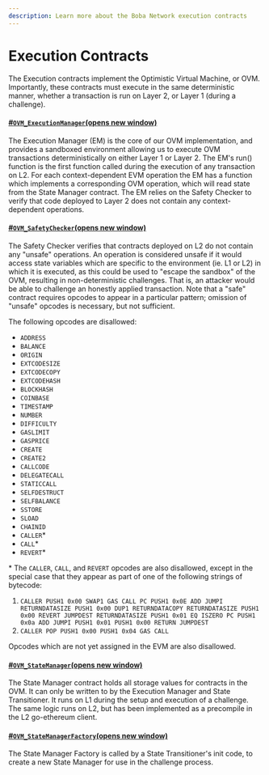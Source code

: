 ```yaml
---
description: Learn more about the Boba Network execution contracts
---
```


# Execution Contracts

The Execution contracts implement the Optimistic Virtual Machine, or OVM. Importantly, these contracts must execute in the same deterministic manner, whether a transaction is run on Layer 2, or Layer 1 \(during a challenge\).

#### [\#](https://community.optimism.io/docs/protocol/protocol.html#ovm-executionmanager)[`OVM_ExecutionManager`\(opens new window\)](https://github.com/omgnetwork/optimism/blob/develop/packages/contracts/contracts/optimistic-ethereum/OVM/execution/OVM_ExecutionManager.sol) <a id="ovm-executionmanager"></a>

The Execution Manager \(EM\) is the core of our OVM implementation, and provides a sandboxed environment allowing us to execute OVM transactions deterministically on either Layer 1 or Layer 2. The EM's run\(\) function is the first function called during the execution of any transaction on L2. For each context-dependent EVM operation the EM has a function which implements a corresponding OVM operation, which will read state from the State Manager contract. The EM relies on the Safety Checker to verify that code deployed to Layer 2 does not contain any context-dependent operations.

#### [\#](https://community.optimism.io/docs/protocol/protocol.html#ovm-safetychecker)[`OVM_SafetyChecker`\(opens new window\)](https://github.com/omgnetwork/optimism/blob/develop/packages/contracts/contracts/optimistic-ethereum/OVM/execution/OVM_SafetyChecker.sol) <a id="ovm-safetychecker"></a>

The Safety Checker verifies that contracts deployed on L2 do not contain any "unsafe" operations. An operation is considered unsafe if it would access state variables which are specific to the environment \(ie. L1 or L2\) in which it is executed, as this could be used to "escape the sandbox" of the OVM, resulting in non-deterministic challenges. That is, an attacker would be able to challenge an honestly applied transaction. Note that a "safe" contract requires opcodes to appear in a particular pattern; omission of "unsafe" opcodes is necessary, but not sufficient.

The following opcodes are disallowed:

* `ADDRESS`
* `BALANCE`
* `ORIGIN`
* `EXTCODESIZE`
* `EXTCODECOPY`
* `EXTCODEHASH`
* `BLOCKHASH`
* `COINBASE`
* `TIMESTAMP`
* `NUMBER`
* `DIFFICULTY`
* `GASLIMIT`
* `GASPRICE`
* `CREATE`
* `CREATE2`
* `CALLCODE`
* `DELEGATECALL`
* `STATICCALL`
* `SELFDESTRUCT`
* `SELFBALANCE`
* `SSTORE`
* `SLOAD`
* `CHAINID`
* `CALLER`\*
* `CALL`\*
* `REVERT`\*

\* The `CALLER`, `CALL`, and `REVERT` opcodes are also disallowed, except in the special case that they appear as part of one of the following strings of bytecode:

1. `CALLER PUSH1 0x00 SWAP1 GAS CALL PC PUSH1 0x0E ADD JUMPI RETURNDATASIZE PUSH1 0x00 DUP1 RETURNDATACOPY RETURNDATASIZE PUSH1 0x00 REVERT JUMPDEST RETURNDATASIZE PUSH1 0x01 EQ ISZERO PC PUSH1 0x0a ADD JUMPI PUSH1 0x01 PUSH1 0x00 RETURN JUMPDEST`
2. `CALLER POP PUSH1 0x00 PUSH1 0x04 GAS CALL`

Opcodes which are not yet assigned in the EVM are also disallowed.

#### [\#](https://community.optimism.io/docs/protocol/protocol.html#ovm-statemanager)[`OVM_StateManager`\(opens new window\)](https://github.com/omgnetwork/optimism/blob/develop/packages/contracts/contracts/optimistic-ethereum/OVM/execution/OVM_StateManager.sol) <a id="ovm-statemanager"></a>

The State Manager contract holds all storage values for contracts in the OVM. It can only be written to by the Execution Manager and State Transitioner. It runs on L1 during the setup and execution of a challenge. The same logic runs on L2, but has been implemented as a precompile in the L2 go-ethereum client.

#### [\#](https://community.optimism.io/docs/protocol/protocol.html#ovm-statemanagerfactory)[`OVM_StateManagerFactory`\(opens new window\)](https://github.com/omgnetwork/optimism/blob/develop/packages/contracts/contracts/optimistic-ethereum/OVM/execution/OVM_StateManagerFactory.sol) <a id="ovm-statemanagerfactory"></a>

The State Manager Factory is called by a State Transitioner's init code, to create a new State Manager for use in the challenge process.

